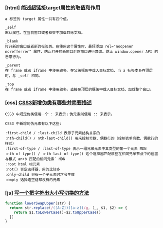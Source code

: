 ### [html] [简述超链接target属性的取值和作用](https://github.com/haizlin/fe-interview/issues/13)
```
a 标签的 target 属性一共有四个值。

_self
默认属性。在当前窗口或者框架中加载目标文档。

_blank
打开新的窗口或者新的标签页。在使用这个属性时，最好添加 rel="noopener norefferrer" 属性，防止打开的新窗口对原窗口进行篡改。防止 window.opener API 的恶意行为。

_parent
在 frame 或者 iframe 中使用较多。在父级框架中载入目标文档，当 a 标签本身在顶层时，与 _self 相同。

_top
在 frame 或者 iframe 中使用较多。直接在顶层的框架中载入目标文档，加载整个窗口。
```
### [css] [CSS3新增伪类有哪些并简要描述](https://github.com/haizlin/fe-interview/issues/14)
```
CSS3 中规定伪类使用一个 : 来表示；伪元素则使用 :: 来表示。

CSS3 中新增的伪元素有以下这些:

:first-child / :last-child 表示子元素结构关系的
:nth-child() / nth-last-child() 用来控制奇数、偶数行的（控制表单奇数、偶数行的样式）
:first-of-type / :last-of-type 表示一组兄弟元素中其类型的第一个元素 MDN
:nth-of-type() / :nth-last-of-type() 这个选择器匹配那些在相同兄弟节点中的位置与模式 an+b 匹配的相同元素` MDN
:root html 根元素
:not() 否定选择器，用的比较多
:only-child 只有一个子元素时才会生效
:empty 选择连空格都没有的元素
```
### [js] [写一个把字符串大小写切换的方法](https://github.com/haizlin/fe-interview/issues/15)
```js
function lowerSwapUpper(str) {
  return str.replace(/([A-Z])([a-z])/g, (_, $1, $2) => {
    return $1.toLowerCase()+$2.toUpperCase()
  })
}
```